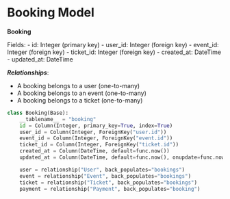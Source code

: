 # Booking Model

**Booking**

Fields:
    - id: Integer (primary key)
    - user_id: Integer (foreign key)
    - event_id: Integer (foreign key)
    - ticket_id: Integer (foreign key)
    - created_at: DateTime
    - updated_at: DateTime

***Relationships***:

- A booking belongs to a user (one-to-many)
- A booking belongs to an event (one-to-many)
- A booking belongs to a ticket (one-to-many)


```python
class Booking(Base):
    __tablename__ = "booking"
    id = Column(Integer, primary_key=True, index=True)
    user_id = Column(Integer, ForeignKey("user.id"))
    event_id = Column(Integer, ForeignKey("event.id"))
    ticket_id = Column(Integer, ForeignKey("ticket.id"))
    created_at = Column(DateTime, default=func.now())
    updated_at = Column(DateTime, default=func.now(), onupdate=func.now())

    user = relationship("User", back_populates="bookings")
    event = relationship("Event", back_populates="bookings")
    ticket = relationship("Ticket", back_populates="bookings")
    payment = relationship("Payment", back_populates="booking")
```
